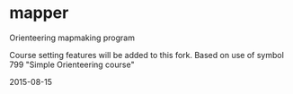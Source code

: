 # mapper
Orienteering mapmaking program

Course setting features will be added to this fork.
Based on use of symbol 799 "Simple Orienteering course"

2015-08-15